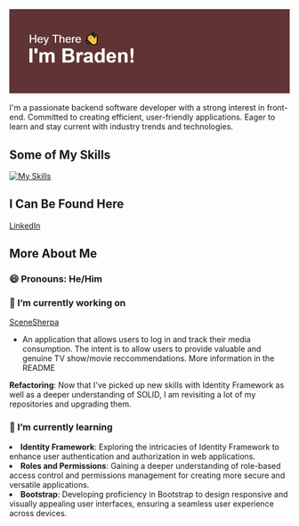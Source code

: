 <img src="https://github.com/bradenasmith2/bradenasmith2/blob/main/header.png?raw=true"/>

I'm a passionate backend software developer with a strong interest in front-end. Committed to creating efficient, user-friendly applications. Eager to learn and stay current with industry trends and technologies.
<br>
## Some of My Skills
[![My Skills](https://skillicons.dev/icons?i=cs,visualstudio,html,css)]()
## I Can Be Found Here
[LinkedIn](https://www.linkedin.com/in/braden-smith2/)

## More About Me
### 😄 Pronouns: He/Him

### 📝 I’m currently working on
[SceneSherpa](https://github.com/jcepriano/SceneSherpa)
  <ul>
    <li>An application that allows users to log in and track their media consumption. The intent is to allow users to provide valuable and genuine TV show/movie reccommendations. More information in the README</li>
  </ul>
<strong>Refactoring</strong>: Now that I've picked up new skills with Identity Framework as well as a deeper understanding of SOLID, I am revisiting a lot of my repositories and upgrading them.
<br>

### 🏫 I’m currently learning
<div>
  <li><strong>Identity Framework</strong>: Exploring the intricacies of Identity Framework to enhance user authentication and authorization in web applications.</li>
  <li><strong>Roles and Permissions</strong>: Gaining a deeper understanding of role-based access control and permissions management for creating more secure and versatile applications.</li>
  <li><strong>Bootstrap</strong>: Developing proficiency in Bootstrap to design responsive and visually appealing user interfaces, ensuring a seamless user experience across devices.</li>
</ul>
</div>







